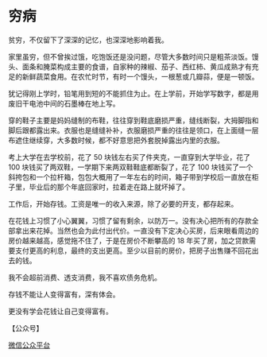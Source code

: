 # 穷病

贫穷，不仅留下了深深的记忆，也深深地影响着我。

家里虽穷，但不曾挨过饿，吃饱饭还是没问题，尽管大多数时间只是粗茶淡饭。馒头、面条和腌菜构成主要的食谱，自家种的辣椒、茄子、西红柿、黄瓜成熟才有充足的新鲜蔬菜食用。在农忙时节，有时一个馒头，一根葱或几瓣蒜，便是一顿饭。

犹记得刚上学时，铅笔用到短的不能抓住为止。在上学前，开始学写数字，都是用废旧干电池中间的石墨棒在地上写。

穿的鞋子主要是妈妈缝制的布鞋，往往穿到鞋底磨损严重，缝线断裂，大拇脚指和脚后跟都露出来。衣服也是缝缝补补，衣服磨损严重的往往是领口，在上面缝一层布遮住继续穿，大多数时候，都不好意思把外套脱掉露出内里的衣服。

考上大学在去学校前，花了 50 块钱左右买了件夹克，一直穿到大学毕业，花了 100 块钱买了两双鞋，一学期下来两双鞋鞋底都断裂了，花了 100 块钱买了一个斜挎包和一个拉杆箱，包包大概用了一年左右的时间，箱子带到学校后一直放在柜子里，毕业后的那个年底回家时，拉着走在路上就坏掉了。

工作后，开始存钱。工资是唯一的收入来源，除了必要的开支，都存起来。

在花钱上习惯了小心翼翼，习惯了留有剩余，以防万一。没有决心把所有的存款全部拿出来花掉。当然也会为此付出代价。一直没有下定决心买房，后来眼看周边的房价越来越高，感觉拖不住了，于是在房价不断攀高的 18 年买了房，加之贷款需要支付更高的利息，最终的支出更高。至少以目前的房价，把房子出售赚不回花出去的钱。

我不会超前消费、透支消费，我不喜欢债务危机。

存钱不能让人变得富有，深有体会。

更没有学会花钱让自己变得富有。

【公众号】

[微信公众平台](https://mp.weixin.qq.com/s/zh2qs3QUV4_6eW_VKiTnVA)